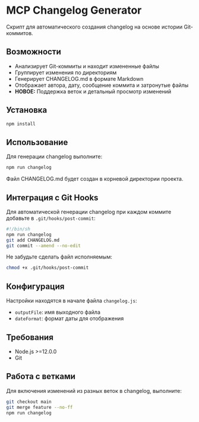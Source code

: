 # MCP Changelog Generator

Скрипт для автоматического создания changelog на основе истории Git-коммитов.

## Возможности

- Анализирует Git-коммиты и находит измененные файлы
- Группирует изменения по директориям
- Генерирует CHANGELOG.md в формате Markdown
- Отображает автора, дату, сообщение коммита и затронутые файлы
- **НОВОЕ:** Поддержка веток и детальный просмотр изменений

## Установка

```bash
npm install
```

## Использование

Для генерации changelog выполните:

```bash
npm run changelog
```

Файл CHANGELOG.md будет создан в корневой директории проекта.

## Интеграция с Git Hooks

Для автоматической генерации changelog при каждом коммите добавьте в `.git/hooks/post-commit`:

```bash
#!/bin/sh
npm run changelog
git add CHANGELOG.md
git commit --amend --no-edit
```

Не забудьте сделать файл исполняемым:

```bash
chmod +x .git/hooks/post-commit
```

## Конфигурация

Настройки находятся в начале файла `changelog.js`:

- `outputFile`: имя выходного файла
- `dateFormat`: формат даты для отображения

## Требования

- Node.js >=12.0.0
- Git

## Работа с ветками

Для включения изменений из разных веток в changelog, выполните:

```bash
git checkout main
git merge feature --no-ff
npm run changelog
``` 